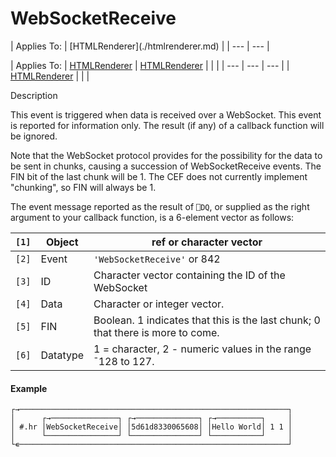 




<h1 class="heading"><span class="name">WebSocketReceive</span></h1>
| Applies To: | [HTMLRenderer](./htmlrenderer.md) |
| --- | ---  |

| Applies To: | [HTMLRenderer](./htmlrenderer.md) | [HTMLRenderer](./htmlrenderer.md) |  |  |
| --- | --- | ---  |
| [HTMLRenderer](./htmlrenderer.md) |  |  |


Description


This event is triggered when data is received over a WebSocket. This event is reported for information only. The result (if any) of a callback function will be ignored.


Note that the WebSocket protocol provides for the possibility for the data to be sent in chunks, causing a succession of WebSocketReceive events. The FIN bit of the last chunk will be 1. The CEF does not currently implement "chunking", so FIN will always be 1.


The event message reported as the result of `⎕DQ`, or supplied as the right argument to your callback function, is a 6-element vector as follows:

| `[1]` | Object | ref or character vector |
| --- | --- | ---  |
| `[2]` | Event | `'WebSocketReceive'` or 842 |
| `[3]` | ID | Character vector containing the ID of the WebSocket |
| `[4]` | Data | Character or integer vector. |
| `[5]` | FIN | Boolean. 1 indicates that this is the last chunk; 0 that there is more to come. |
| `[6]` | Datatype | 1 = character, 2 - numeric values in the range ¯128 to 127. |

#### Example
```apl
┌→────────────────────────────────────────────────────────────┐
│      ┌→───────────────┐ ┌→──────────────┐ ┌→──────────┐     │
│ #.hr │WebSocketReceive│ │5d61d8330065608│ │Hello World│ 1 1 │
│      └────────────────┘ └───────────────┘ └───────────┘     │
└∊────────────────────────────────────────────────────────────┘
```



